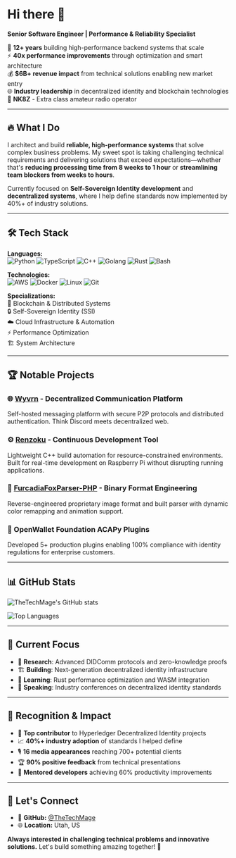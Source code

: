 <!--
## Hi there 👋
**TheTechmage/TheTechmage** is a ✨ _special_ ✨ repository because its `README.md` (this file) appears on your GitHub profile.

Here are some ideas to get you started:

- 🔭 I’m currently working on ...
- 🌱 I’m currently learning ...
- 👯 I’m looking to collaborate on ...
- 🤔 I’m looking for help with ...
- 💬 Ask me about ...
- 📫 How to reach me: ...
- 😄 Pronouns: ...
- ⚡ Fun fact: ...
-->

# Hi there 👋

**Senior Software Engineer | Performance & Reliability Specialist**

🚀 **12+ years** building high-performance backend systems that scale  
⚡ **40x performance improvements** through optimization and smart architecture  
💰 **$6B+ revenue impact** from technical solutions enabling new market entry  
🌐 **Industry leadership** in decentralized identity and blockchain technologies  
📡 **NK8Z** - Extra class amateur radio operator

---

## 🔥 What I Do

I architect and build **reliable, high-performance systems** that solve complex business problems. My sweet spot is taking challenging technical requirements and delivering solutions that exceed expectations—whether that's **reducing processing time from 8 weeks to 1 hour** or **streamlining team blockers from weeks to hours**.

Currently focused on **Self-Sovereign Identity development** and **decentralized systems**, where I help define standards now implemented by 40%+ of industry solutions.

---

## 🛠️ Tech Stack

**Languages:**  
![Python](https://img.shields.io/badge/-Python-3776AB?style=flat-square&logo=python&logoColor=white)
![TypeScript](https://img.shields.io/badge/-TypeScript-3178C6?style=flat-square&logo=typescript&logoColor=white)
![C++](https://img.shields.io/badge/-C++-00599C?style=flat-square&logo=cplusplus&logoColor=white)
![Golang](https://img.shields.io/badge/-Go-00ADD8?style=flat-square&logo=go&logoColor=white)
![Rust](https://img.shields.io/badge/-Rust-000000?style=flat-square&logo=rust&logoColor=white)
![Bash](https://img.shields.io/badge/-Bash-4EAA25?style=flat-square&logo=gnubash&logoColor=white)

**Technologies:**  
![AWS](https://img.shields.io/badge/-AWS-232F3E?style=flat-square&logo=amazon-aws&logoColor=white)
![Docker](https://img.shields.io/badge/-Docker-2496ED?style=flat-square&logo=docker&logoColor=white)
![Linux](https://img.shields.io/badge/-Linux-FCC624?style=flat-square&logo=linux&logoColor=black)
![Git](https://img.shields.io/badge/-Git-F05032?style=flat-square&logo=git&logoColor=white)

**Specializations:**  
🔗 Blockchain & Distributed Systems  
🔒 Self-Sovereign Identity (SSI)  
☁️ Cloud Infrastructure & Automation  
⚡ Performance Optimization  
🏗️ System Architecture  

---

## 🏆 Notable Projects

### 🌐 [Wyvrn](https://github.com/wyvern-cloud/wyvern-ui) - Decentralized Communication Platform
Self-hosted messaging platform with secure P2P protocols and distributed authentication. Think Discord meets decentralized web.

### ⚙️ [Renzoku](https://github.com/TheTechmage/Renzoku) - Continuous Development Tool
Lightweight C++ build automation for resource-constrained environments. Built for real-time development on Raspberry Pi without disrupting running applications.

### 🎨 [FurcadiaFoxParser-PHP](https://github.com/TheTechmage/FurcadiaFoxParser-PHP) - Binary Format Engineering
Reverse-engineered proprietary image format and built parser with dynamic color remapping and animation support.

### 🔐 OpenWallet Foundation ACAPy Plugins
Developed 5+ production plugins enabling 100% compliance with identity regulations for enterprise customers.

---

## 📊 GitHub Stats

![TheTechMage's GitHub stats](https://github-readme-stats.vercel.app/api?username=TheTechMage&show_icons=true&theme=dark)

![Top Languages](https://github-readme-stats.vercel.app/api/top-langs/?username=TheTechMage&layout=compact&theme=dark)

---

## 🎯 Current Focus

- 🔬 **Research**: Advanced DIDComm protocols and zero-knowledge proofs
- 🏗️ **Building**: Next-generation decentralized identity infrastructure
- 📖 **Learning**: Rust performance optimization and WASM integration
- 🎤 **Speaking**: Industry conferences on decentralized identity standards

---

## 🌟 Recognition & Impact

- 🏅 **Top contributor** to Hyperledger Decentralized Identity projects
- 📈 **40%+ industry adoption** of standards I helped define
- 🎙️ **16 media appearances** reaching 700+ potential clients
- 🏆 **90% positive feedback** from technical presentations
- 👥 **Mentored developers** achieving 60% productivity improvements

---

## 🤝 Let's Connect

- 💼 **GitHub:** [@TheTechMage](https://github.com/TheTechMage)
- 🌐 **Location:** Utah, US

**Always interested in challenging technical problems and innovative solutions.** Let's build something amazing together! 🚀
